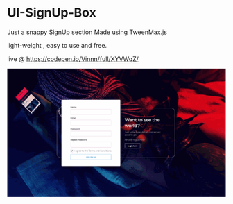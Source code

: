 # UI-SignUp-Box
Just a snappy SignUp section
Made using TweenMax.js 

light-weight , easy to use and free.

live @ https://codepen.io/Vinnn/full/XYVWqZ/

![alt-text](https://raw.githubusercontent.com/vp93/UI-SignUp-Box/master/log-reg.gif)
